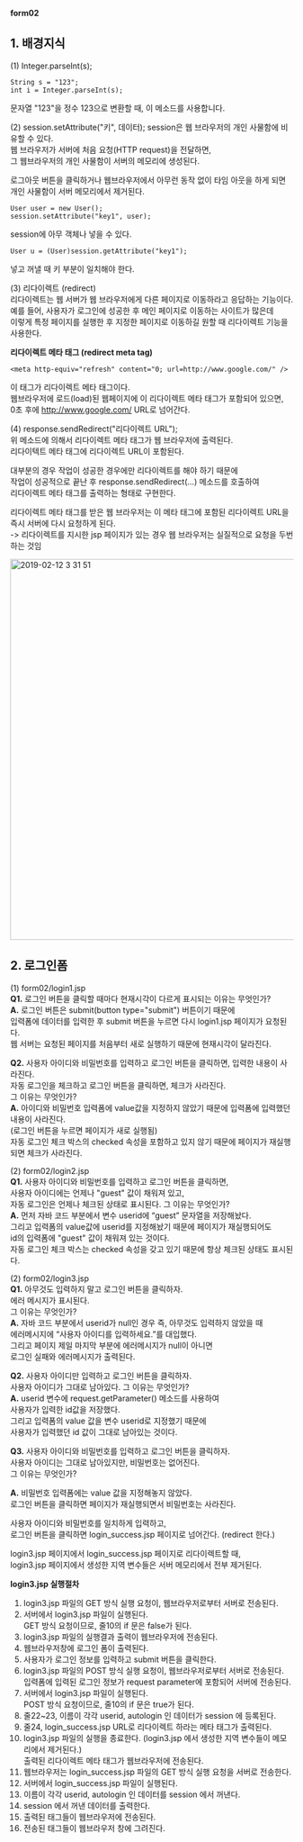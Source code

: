 **form02**

## 1. 배경지식   
(1) Integer.parseInt(s);  
```
String s = "123";
int i = Integer.parseInt(s);
```    
문자열 "123"을 정수 123으로 변환할 때, 이 메소드를 사용합니다.  

(2) session.setAttribute("키", 데이터);
session은 웹 브라우저의 개인 사물함에 비유할 수 있다.  
웹 브라우저가 서버에 처음 요청(HTTP request)을 전달하면,   
그 웹브라우저의 개인 사물함이 서버의 메모리에 생성된다.   

로그아웃 버튼을 클릭하거나 웹브라우저에서 아무런 동작 없이 타임 아웃을 하게 되면  
개인 사물함이 서버 메모리에서 제거된다.   

```  
User user = new User();  
session.setAttribute("key1", user);  
```  
session에 아무 객체나 넣을 수 있다.  

```
User u = (User)session.getAttribute("key1");
```  
넣고 꺼낼 때 키 부분이 일치해야 한다.   

(3) 리다이렉트 (redirect)  
리다이렉트는 웹 서버가 웹 브라우저에게 다른 페이지로 이동하라고 응답하는 기능이다.  
예를 들어, 사용자가 로그인에 성공한 후 메인 페이지로 이동하는 사이트가 많은데  
이렇게 특정 페이지를 실행한 후 지정한 페이지로 이동하길 원할 때 리다이렉트 기능을 사용한다.  

**리다이렉트 메타 태그 (redirect meta tag)**  
```
<meta http-equiv="refresh" content="0; url=http://www.google.com/" />
```    
이 태그가 리다이렉트 메타 태그이다.  
웹브라우저에 로드(load)된 웹페이지에 이 리다이렉트 메타 태그가 포함되어 있으면,  
0초 후에 http://www.google.com/ URL로 넘어간다.  

(4) response.sendRedirect("리다이렉트 URL");  
위 메소드에 의해서 리다이렉트 메타 태그가 웹 브라우저에 출력된다.  
리다이텍트 메타 태그에 리다이렉트 URL이 포함된다.  

대부분의 경우 작업이 성공한 경우에만 리다이렉트를 해야 하기 때문에  
작업이 성공적으로 끝난 후 response.sendRedirect(...) 메소드를 호출하여  
리다이렉트 메타 태그를 출력하는 형태로 구현한다.    

리다이렉트 메타 태그를 받은 웹 브라우저는 이 메타 태그에 포함된 리다이렉트 URL을  
즉시 서버에 다시 요청하게 된다.  
-> 리다이렉트를 지시한 jsp 페이지가 있는 경우 웹 브라우저는 실질적으로 요청을 두번하는 것임    

  
<img width="677" alt="2019-02-12 3 31 51" src="https://user-images.githubusercontent.com/33855307/52617115-17e4d180-2ede-11e9-9c1d-a28bc9fa71d6.png">


## 2. 로그인폼 
(1) form02/login1.jsp  
**Q1.** 로그인 버튼을 클릭할 때마다 현재시각이 다르게 표시되는 이유는 무엇인가?  
**A.** 로그인 버튼은 submit(button type="submit") 버튼이기 때문에   
입력폼에 데이터를 입력한 후 submit 버튼을 누르면 다시 login1.jsp 페이지가 요청된다.   
웹 서버는 요청된 페이지를 처음부터 새로 실행하기 때문에 현재시각이 달라진다.  

**Q2.** 사용자 아이디와 비밀번호를 입력하고 로그인 버튼을 클릭하면, 입력한 내용이 사라진다.  
자동 로그인을 체크하고 로그인 버튼을 클릭하면, 체크가 사라진다.  
그 이유는 무엇인가?  
**A.** 아이디와 비밀번호 입력폼에 value값을 지정하지 않았기 때문에 입력폼에 입력했던 내용이 사라진다.  
(로그인 버튼을 누르면 페이지가 새로 실행됨)  
자동 로그인 체크 박스의 checked 속성을 포함하고 있지 않기 때문에 페이지가 재실행되면 체크가 사라진다.   

(2) form02/login2.jsp  
**Q1.** 사용자 아이디와 비밀번호를 입력하고 로그인 버튼을 클릭하면,  
사용자 아이디에는 언제나 "guest" 값이 채워져 있고,  
자동 로그인은 언제나 체크된 상태로 표시된다. 그 이유는 무엇인가?  
**A.** 먼저 자바 코드 부분에서 변수 userid에 “guest” 문자열을 저장해놨다.  
그리고 입력폼의 value값에 userid를 지정해놨기 때문에 페이지가 재실행되어도   
id의 입력폼에 "guest" 값이 채워져 있는 것이다.  
자동 로그인 체크 박스는 checked 속성을 갖고 있기 때문에 항상 체크된 상태도 표시된다.   
  
(2) form02/login3.jsp  
**Q1.** 아무것도 입력하지 말고 로그인 버튼을 클릭하자.  
에러 메시지가 표시된다.   
그 이유는 무엇인가?   
**A.** 자바 코드 부분에서 userid가 null인 경우 즉, 아무것도 입력하지 않았을 때     
에러메시지에 “사용자 아이디를 입력하세요.”를 대입했다.   
그리고 페이지 제일 마지막 부분에 에러메시지가 null이 아니면   
로그인 실패와 에러메시지가 출력된다.   

**Q2.** 사용자 아이디만 입력하고 로그인 버튼을 클릭하자.  
사용자 아이디가 그대로 남아있다. 그 이유는 무엇인가?  
**A.** userid 변수에 request.getParameter() 메소드를 사용하여   
사용자가 입력한 id값을 저장했다.   
그리고 입력폼의 value 값을 변수 userid로 지정했기 때문에   
사용자가 입력했던 id 값이 그대로 남아있는 것이다.   

**Q3.** 사용자 아이디와 비밀번호를 입력하고 로그인 버튼을 클릭하자.   
사용자 아이디는 그대로 남아있지만, 비밀번호는 없어진다.  
그 이유는 무엇인가?  
 
**A.** 비밀번호 입력폼에는 value 값을 지정해놓지 않았다.   
로그인 버튼을 클릭하면 페이지가 재실행되면서 비밀번호는 사라진다.  

사용자 아이디와 비밀번호를 일치하게 입력하고,   
로그인 버튼을 클릭하면 login_success.jsp 페이지로 넘어간다. (redirect 한다.) 
  
login3.jsp 페이지에서 login_success.jsp 페이지로 리다이렉트할 때,   
login3.jsp 페이지에서 생성한 지역 변수들은 서버 메모리에서 전부 제거된다.   
  
  
**login3.jsp 실행절차**  
1) login3.jsp 파일의 GET 방식 실행 요청이, 웹브라우저로부터 서버로 전송된다.  
2) 서버에서 login3.jsp 파일이 실행된다.   
GET 방식 요청이므로, 줄10의 if 문은 false가 된다.  
3) login3.jsp 파일의 실행결과 출력이 웹브라우저에 전송된다.  
4) 웹브라우저창에 로그인 폼이 출력된다.  
5) 사용자가 로그인 정보를 입력하고 submit 버튼을 클릭한다.  
6) login3.jsp 파일의 POST 방식 실행 요청이, 웹브라우저로부터 서버로 전송된다.  
입력폼에 입력된 로그인 정보가 request parameter에 포함되어 서버에 전송된다.  
7) 서버에서 login3.jsp 파일이 실행된다.  
POST 방식 요청이므로, 줄10의 if 문은 true가 된다.  
8) 줄22~23, 이름이 각각 userid, autologin 인 데이터가 session 에 등록된다.  
9) 줄24, login_success.jsp URL로 리다이렉트 하라는 메타 태그가 출력된다.  
10) login3.jsp 파일의 실행을 종료한다. (login3.jsp 에서 생성한 지역 변수들이 메모리에서 제거된다.)  
출력된 리다이렉트 메타 태그가 웹브라우저에 전송된다.  
11) 웹브라우저는 login_success.jsp 파일의 GET 방식 실행 요청을 서버로 전송한다.  
12) 서버에서 login_success.jsp 파일이 실행된다.  
13) 이름이 각각 userid, autologin 인 데이터를 session 에서 꺼낸다.  
14) session 에서 꺼낸 데이터를 출력한다.  
15) 출력된 태그들이 웹브라우저에 전송된다.  
16) 전송된 태그들이 웹브라우저 창에 그려진다.  
